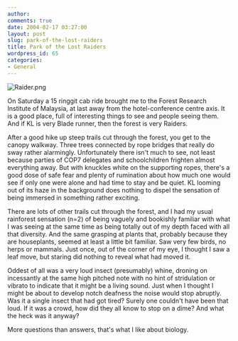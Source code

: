```yaml
---
author:
comments: true
date: 2004-02-17 03:27:00
layout: post
slug: park-of-the-lost-raiders
title: Park of the Lost Raiders
wordpress_id: 65
categories:
- General
---
```


![Raider.png](http://jeremycherfas.net/images/Raider.png)

On Saturday a 15 ringgit cab ride brought me to the Forest Research Institute of Malaysia, at last away from the hotel-conference centre axis. It is a good place, full of interesting things to see and people seeing them. And if KL is very Blade runner, then the forest is very Raiders.

After a good hike up steep trails cut through the forest, you get to the canopy walkway. Three trees connected by rope bridges that really do sway rather alarmingly. Unfortunately there isn't much to see, not least because parties of COP7 delegates and schoolchildren frighten almost everything away. But with knuckles white on the supporting ropes, there's a good dose of safe fear and plenty of rumination about how much one would see if only one were alone and had time to stay and be quiet. KL looming out of its haze in the background does nothing to dispel the sensation of being immersed in something rather exciting.

There are lots of other trails cut through the forest, and I had my usual rainforest sensation (n=2) of being vaguely and bookishly familiar with what I was seeing at the same time as being totally out of my depth faced with all that diversity. And the same grasping at plants that, probably because they are houseplants, seemed at least a little bit familiar. Saw very few birds, no herps or mammals. Just once, out of the corner of my eye, I thought I saw a leaf move, but staring did nothing to reveal what had moved it.

Oddest of all was a very loud insect (presumably) whine, droning on incessantly at the same high pitched note with no hint of stridulation or vibrato to indicate that it might be a living sound. Just when I thought I might be about to develop notch deafness the noise would stop abruptly. Was it a single insect that had got tired? Surely one couldn't have been that loud. If it was a crowd, how did they all know to stop on a dime? And what the heck was it anyway?

More questions than answers, that's what I like about biology.
